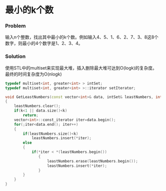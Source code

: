 # 最小的k个数

### Problem

输入n个整数，找出其中最小的k个数。例如输入4、5、1、6、2、7、3、8这8个数字，则最小的4个数字是1、2、3、4。

### Solution

使用STL中的multiset来实现最大堆，插入删除最大堆可达到O(logk)的复杂度。最终的时间复杂度为O(nlogk)

```c++
typedef multiset<int, greater<int> > intSet;
typedef multiset<int, greater<int> >::iterator setIterator;

void GetLeastNumbers(const vector<int>& data, intSet& leastNumbers, int k)
{
    leastNumbers.clear();
    if(k<1 || data.size()<k)
        return;
    vector<int>::const_iterator iter=data.begin();
    for(;iter<data.end(); iter++)
    {
        if(leastNumbers.size()<k)
            leastNumbers.insert(*iter);
        else
        {
            if(*iter < *(leastNumbers.begin())
               {
                   leastNumbers.erase(leastNumbers.begin());
                   leastNumbers.insert(*iter); 
               }
        }
    }
}
```



